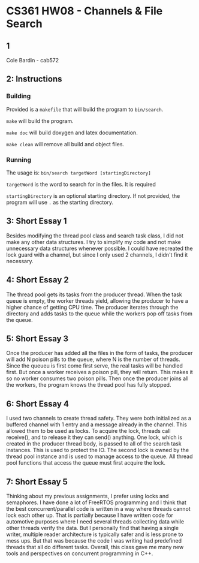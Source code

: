 # CS361 HW08 - Channels & File Search

## 1

Cole Bardin - cab572

## 2: Instructions

### Building

Provided is a `makefile` that will build the program to `bin/search`.

`make` will build the program.

`make doc` will build doxygen and latex documentation.

`make clean` will remove all build and object files.

### Running

The usage is: `bin/search targetWord [startingDirectory]`

`targetWord` is the word to search for in the files. It is required

`startingDirectory` is an optional starting directory. If not provided, the program will use `.` as the starting directory.

## 3: Short Essay 1

Besides modifying the thread pool class and search task class, I did not make any other data structures. I try to simplify my code and not make unnecessary data structures whenever possible. I could have recreated the lock guard with a channel, but since I only used 2 channels, I didn't find it necessary.

## 4: Short Essay 2

The thread pool gets its tasks from the producer thread. When the task queue is empty, the worker threads yield, allowing the producer to have a higher chance of getting CPU time. The producer iterates through the directory and adds tasks to the queue while the workers pop off tasks from the queue.

## 5: Short Essay 3

Once the producer has added all the files in the form of tasks, the producer will add N poison pills to the queue, where N is the number of threads. Since the queueu is first come first serve, the real tasks will be handled first. But once a worker receives a poison pill, they will return. This makes it so no worker consumes two poison pills. Then once the producer joins all the workers, the program knows the thread pool has fully stopped.

## 6: Short Essay 4

I used two channels to create thread safety. They were both initialized as a buffered channel with 1 entry and a message already in the channel. This allowed them to be used as locks. To acquire the lock, threads call receive(), and to release it they can send() anything. One lock, which is created in the producer thread body, is passed to all of the search task instances. This is used to protect the IO. The second lock is owned by the thread pool instance and is used to manage access to the queue. All thread pool functions that access the queue must first acquire the lock.

## 7: Short Essay 5

Thinking about my previous assignments, I prefer using locks and semaphores. I have done a lot of FreeRTOS programming and I think that the best concurrent/parallel code is written in a way where threads cannot lock each other up. That is partially because I have written code for automotive purposes where I need several threads collecting data while other threads verify the data. But I personally find that having a single writer, multiple reader architecture is typically safer and is less prone to mess ups. But that was because the code I was writing had predefined threads that all do different tasks. Overall, this class gave me many new tools and perspectives on concurrent programming in C++.

